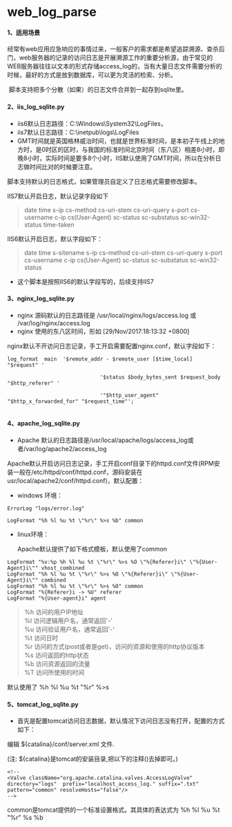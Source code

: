 # web_log_parse
####  1、适用场景

​	经常有web应用应急响应的事情过来，一般客户的需求都是希望追踪溯源、查杀后门，web服务器的记录的访问日志是开展溯源工作的重要分析源，由于常见的WEB服务器往往以文本的形式存储access_log的，当有大量日志文件需要分析的时候，最好的方式是放到数据库，可以更为灵活的检索、分析。

​	脚本支持把多个分散（如果）的日志文件合并到一起存到sqlite里。

#### 2、iis_log_sqlite.py

- iis6默认日志路径：C:\Windows\System32\LogFiles， 
- iis7默认日志路径：C:\inetpub\logs\LogFiles
- GMT时间就是英国格林威治时间，也就是世界标准时间，是本初子午线上的地方时，是0时区的区时，与我国的标准时间北京时间（东八区）相差8小时，即晚8小时，实际时间是要多8个小时，IIS默认使用了GMT时间，所以在分析日志做时间比对的时候要注意。

脚本支持默认的日志格式，如果管理员自定义了日志格式需要修改脚本。

IIS7默认开启日志，默认记录字段如下

> date time s-ip cs-method cs-uri-stem cs-uri-query s-port cs-username c-ip cs(User-Agent) sc-status sc-substatus sc-win32-status time-taken

IIS6默认开启日志，默认字段如下：

>  date time s-sitename s-ip cs-method cs-uri-stem cs-uri-query s-port cs-username c-ip cs(User-Agent) sc-status sc-substatus sc-win32-status 



- 这个脚本是按照IIS6的默认字段写的，后续支持IIS7



#### 3、nginx_log_sqlite.py



- nginx 源码默认的日志路径是 /usr/local/nginx/logs/access.log  或 /var/log/nginx/access.log
- nginx 使用的东八区时间，形如  [29/Nov/2017:18:13:32 +0800] 

nginx默认不开访问日志记录，手工开启需要配置nginx.conf，默认字段如下：

```
log_format  main  '$remote_addr - $remote_user [$time_local] "$request" '

                              '$status $body_bytes_sent $request_body "$http_referer" '

                              '"$http_user_agent" "$http_x_forwarded_for" "$request_time"';


```



#### 4、apache_log_sqlite.py

-  Apache 默认的日志路径是/usr/local/apache/logs/access_log或者/var/log/apache2/access_log

Apache默认开启访问日志记录，手工开启conf目录下的httpd.conf文件(RPM安装一般在/etc/httpd/conf/httpd.conf，源码安装在usr/local/apache2/conf/httpd.conf)，默认配置：

- windows 环境：
```
ErrorLog "logs/error.log"

LogFormat "%h %l %u %t \"%r\" %>s %b" common
```
- linux环境：

  Apache默认提供了如下格式模板，默认使用了common
```
LogFormat "%v:%p %h %l %u %t \"%r\" %>s %O \"%{Referer}i\" \"%{User-Agent}i\"" vhost_combined
LogFormat "%h %l %u %t \"%r\" %>s %O \"%{Referer}i\" \"%{User-Agent}i\"" combined
LogFormat "%h %l %u %t \"%r\" %>s %O" common
LogFormat "%{Referer}i -> %U" referer
LogFormat "%{User-agent}i" agent
```


> %h 访问的用户IP地址<br>
> %l 访问逻辑用户名，通常返回'-'<br>
> %u 访问验证用户名，通常返回'-'<br>
> %t 访问日时<br>
> %r 访问的方式(post或者是get)，访问的资源和使用的http协议版本<br>
> %s 访问返回的http状态<br>
> %b 访问资源返回的流量<br>
> %T 访问所使用的时间<br>



默认使用了  %h %l %u %t \"%r\" %>s 



#### 5、tomcat_log_sqlite.py

- 首先是配置tomcat访问日志数据，默认情况下访问日志没有打开，配置的方式如下：

编辑 ${catalina}/conf/server.xml 文件.

(注: ${catalina}是tomcat的安装目录,把以下的注释()去掉即可。)

```
<!--
<Valve className="org.apache.catalina.valves.AccessLogValve"
directory="logs"  prefix="localhost_access_log." suffix=".txt"
pattern="common" resolveHosts="false"/>
-->
```

common是tomcat提供的一个标准设置格式。其具体的表达式为 %h %l %u %t "%r" %s %b
